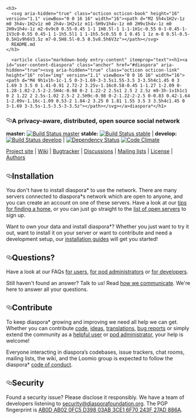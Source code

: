 
    <h3>
      <svg aria-hidden="true" class="octicon octicon-book" height="16" version="1.1" viewBox="0 0 16 16" width="16"><path d="M2 5h4v1H2v-1z m0 3h4v-1H2v1z m0 2h4v-1H2v1z m11-5H9v1h4v-1z m0 2H9v1h4v-1z m0 2H9v1h4v-1z m2-6v9c0 0.55-0.45 1-1 1H8.5l-1 1-1-1H1c-0.55 0-1-0.45-1-1V3c0-0.55 0.45-1 1-1h5.5l1 1 1-1h5.5c0.55 0 1 0.45 1 1z m-8 0.5l-0.5-0.5H1v9h6V3.5z m7-0.5H8.5l-0.5 0.5v8.5h6V3z"></path></svg>
      README.md
    </h3>

      <article class="markdown-body entry-content" itemprop="text"><h1><a id="user-content-diaspora" class="anchor" href="#diaspora" aria-hidden="true"><svg aria-hidden="true" class="octicon octicon-link" height="16" role="img" version="1.1" viewBox="0 0 16 16" width="16"><path d="M4 9h1v1h-1c-1.5 0-3-1.69-3-3.5s1.55-3.5 3-3.5h4c1.45 0 3 1.69 3 3.5 0 1.41-0.91 2.72-2 3.25v-1.16c0.58-0.45 1-1.27 1-2.09 0-1.28-1.02-2.5-2-2.5H4c-0.98 0-2 1.22-2 2.5s1 2.5 2 2.5z m9-3h-1v1h1c1 0 2 1.22 2 2.5s-1.02 2.5-2 2.5H9c-0.98 0-2-1.22-2-2.5 0-0.83 0.42-1.64 1-2.09v-1.16c-1.09 0.53-2 1.84-2 3.25 0 1.81 1.55 3.5 3 3.5h4c1.45 0 3-1.69 3-3.5s-1.5-3.5-3-3.5z"></path></svg></a>diaspora*</h1>

<h3><a id="user-content-a-privacy-aware-distributed-open-source-social-network" class="anchor" href="#a-privacy-aware-distributed-open-source-social-network" aria-hidden="true"><svg aria-hidden="true" class="octicon octicon-link" height="16" role="img" version="1.1" viewBox="0 0 16 16" width="16"><path d="M4 9h1v1h-1c-1.5 0-3-1.69-3-3.5s1.55-3.5 3-3.5h4c1.45 0 3 1.69 3 3.5 0 1.41-0.91 2.72-2 3.25v-1.16c0.58-0.45 1-1.27 1-2.09 0-1.28-1.02-2.5-2-2.5H4c-0.98 0-2 1.22-2 2.5s1 2.5 2 2.5z m9-3h-1v1h1c1 0 2 1.22 2 2.5s-1.02 2.5-2 2.5H9c-0.98 0-2-1.22-2-2.5 0-0.83 0.42-1.64 1-2.09v-1.16c-1.09 0.53-2 1.84-2 3.25 0 1.81 1.55 3.5 3 3.5h4c1.45 0 3-1.69 3-3.5s-1.5-3.5-3-3.5z"></path></svg></a>A privacy-aware, distributed, open source social network</h3>

<p><strong>master:</strong> <a href="http://travis-ci.org/diaspora/diaspora"><img src="https://camo.githubusercontent.com/9b7b1691edd3c75c73742c8684ee97411d65751f/68747470733a2f2f7365637572652e7472617669732d63692e6f72672f64696173706f72612f64696173706f72612e706e673f6272616e63683d6d6173746572" alt="Build Status master" data-canonical-src="https://secure.travis-ci.org/diaspora/diaspora.png?branch=master" style="max-width:100%;"></a>
<strong>stable:</strong> <a href="http://travis-ci.org/diaspora/diaspora"><img src="https://camo.githubusercontent.com/626e93ecb12855764002020ec80bc44c5142286a/68747470733a2f2f7365637572652e7472617669732d63692e6f72672f64696173706f72612f64696173706f72612e706e673f6272616e63683d737461626c65" alt="Build Status stable" data-canonical-src="https://secure.travis-ci.org/diaspora/diaspora.png?branch=stable" style="max-width:100%;"></a> |
<strong>develop:</strong> <a href="http://travis-ci.org/diaspora/diaspora"><img src="https://camo.githubusercontent.com/1ed644ea5c44f46755b7a1bc0fd429be928bd14c/68747470733a2f2f7365637572652e7472617669732d63692e6f72672f64696173706f72612f64696173706f72612e706e673f6272616e63683d646576656c6f70" alt="Build Status develop" data-canonical-src="https://secure.travis-ci.org/diaspora/diaspora.png?branch=develop" style="max-width:100%;"></a> |
<a href="https://gemnasium.com/diaspora/diaspora"><img src="https://camo.githubusercontent.com/738e306aafa6ef1aba60a438fd359eac2f412d4a/68747470733a2f2f67656d6e617369756d2e636f6d2f64696173706f72612f64696173706f72612e706e673f747261766973" alt="Dependency Status" data-canonical-src="https://gemnasium.com/diaspora/diaspora.png?travis" style="max-width:100%;"></a>
<a href="https://codeclimate.com/github/diaspora/diaspora"><img src="https://camo.githubusercontent.com/6d71ebdd8af27e7eb5f0411bf4ab5dbe01cdf2f6/68747470733a2f2f636f6465636c696d6174652e636f6d2f6769746875622f64696173706f72612f64696173706f72612e706e67" alt="Code Climate" data-canonical-src="https://codeclimate.com/github/diaspora/diaspora.png" style="max-width:100%;"></a></p>

<p><a href="https://diasporafoundation.org">Project site</a> |
<a href="https://wiki.diasporafoundation.org">Wiki</a> |
<a href="https://github.com/diaspora/diaspora/issues">Bugtracker</a> |
<a href="https://www.loomio.org/groups/194">Discussions</a> |
<a href="https://wiki.diasporafoundation.org/How_We_Communicate#Mailing_Lists">Mailing lists</a> |
<a href="/diaspora/diaspora/blob/develop/COPYRIGHT">License</a> |
<a href="https://github.com/diaspora/diaspora/contributors">Authors</a></p>

<h2><a id="user-content-installation" class="anchor" href="#installation" aria-hidden="true"><svg aria-hidden="true" class="octicon octicon-link" height="16" role="img" version="1.1" viewBox="0 0 16 16" width="16"><path d="M4 9h1v1h-1c-1.5 0-3-1.69-3-3.5s1.55-3.5 3-3.5h4c1.45 0 3 1.69 3 3.5 0 1.41-0.91 2.72-2 3.25v-1.16c0.58-0.45 1-1.27 1-2.09 0-1.28-1.02-2.5-2-2.5H4c-0.98 0-2 1.22-2 2.5s1 2.5 2 2.5z m9-3h-1v1h1c1 0 2 1.22 2 2.5s-1.02 2.5-2 2.5H9c-0.98 0-2-1.22-2-2.5 0-0.83 0.42-1.64 1-2.09v-1.16c-1.09 0.53-2 1.84-2 3.25 0 1.81 1.55 3.5 3 3.5h4c1.45 0 3-1.69 3-3.5s-1.5-3.5-3-3.5z"></path></svg></a>Installation</h2>

<p>You don't have to install diaspora* to use the network. There are many servers connected to diaspora*s network which are open to anyone, and you can create an account on one of these servers. Have a look at our <a href="https://wiki.diasporafoundation.org/Choosing_a_pod">tips for finding a home</a>, or you can just go straight to the <a href="http://podupti.me">list of open servers</a> to sign up.</p>

<p>Want to own your data and install diaspora*? Whether you just want to try it out, want to install it on your server or want to contribute and need a development setup, our <a href="https://wiki.diasporafoundation.org/Installation">installation guides</a> will get you started!</p>

<h2><a id="user-content-questions" class="anchor" href="#questions" aria-hidden="true"><svg aria-hidden="true" class="octicon octicon-link" height="16" role="img" version="1.1" viewBox="0 0 16 16" width="16"><path d="M4 9h1v1h-1c-1.5 0-3-1.69-3-3.5s1.55-3.5 3-3.5h4c1.45 0 3 1.69 3 3.5 0 1.41-0.91 2.72-2 3.25v-1.16c0.58-0.45 1-1.27 1-2.09 0-1.28-1.02-2.5-2-2.5H4c-0.98 0-2 1.22-2 2.5s1 2.5 2 2.5z m9-3h-1v1h1c1 0 2 1.22 2 2.5s-1.02 2.5-2 2.5H9c-0.98 0-2-1.22-2-2.5 0-0.83 0.42-1.64 1-2.09v-1.16c-1.09 0.53-2 1.84-2 3.25 0 1.81 1.55 3.5 3 3.5h4c1.45 0 3-1.69 3-3.5s-1.5-3.5-3-3.5z"></path></svg></a>Questions?</h2>

<p>Have a look at our FAQs <a href="https://wiki.diasporafoundation.org/FAQ_for_users">for users</a>, <a href="https://wiki.diasporafoundation.org/FAQ_for_pod_maintainers">for pod administrators</a> or <a href="https://wiki.diasporafoundation.org/FAQ_for_developers">for developers</a>.</p>

<p>Still haven't found an answer? Talk to us! Read <a href="https://wiki.diasporafoundation.org/How_we_communicate">how we communicate</a>. We're here to answer all your questions.</p>

<h2><a id="user-content-contribute" class="anchor" href="#contribute" aria-hidden="true"><svg aria-hidden="true" class="octicon octicon-link" height="16" role="img" version="1.1" viewBox="0 0 16 16" width="16"><path d="M4 9h1v1h-1c-1.5 0-3-1.69-3-3.5s1.55-3.5 3-3.5h4c1.45 0 3 1.69 3 3.5 0 1.41-0.91 2.72-2 3.25v-1.16c0.58-0.45 1-1.27 1-2.09 0-1.28-1.02-2.5-2-2.5H4c-0.98 0-2 1.22-2 2.5s1 2.5 2 2.5z m9-3h-1v1h1c1 0 2 1.22 2 2.5s-1.02 2.5-2 2.5H9c-0.98 0-2-1.22-2-2.5 0-0.83 0.42-1.64 1-2.09v-1.16c-1.09 0.53-2 1.84-2 3.25 0 1.81 1.55 3.5 3 3.5h4c1.45 0 3-1.69 3-3.5s-1.5-3.5-3-3.5z"></path></svg></a>Contribute</h2>

<p>To keep diaspora*  growing and improving we need all help we can get. Whether you can contribute <a href="https://wiki.diasporafoundation.org/Getting_started_with_contributing">code</a>, <a href="https://wiki.diasporafoundation.org/How_we_communicate#Loomio">ideas</a>, <a href="https://wiki.diasporafoundation.org/Contribute_translations">translations</a>, <a href="https://wiki.diasporafoundation.org/How_to_report_a_bug">bug reports</a> or simply extend the community as a <a href="https://wiki.diasporafoundation.org/Welcoming_committee">helpful user</a> or <a href="https://wiki.diasporafoundation.org/Installation">pod administrator</a>, your help is welcome!</p>

<p>Everyone interacting in diaspora’s codebases, issue trackers, chat rooms, mailing lists, the wiki, and the Loomio group is expected to follow the diaspora* <a href="/diaspora/diaspora/blob/develop/CODE_OF_CONDUCT.md">code of conduct</a>.</p>

<h2><a id="user-content-security" class="anchor" href="#security" aria-hidden="true"><svg aria-hidden="true" class="octicon octicon-link" height="16" role="img" version="1.1" viewBox="0 0 16 16" width="16"><path d="M4 9h1v1h-1c-1.5 0-3-1.69-3-3.5s1.55-3.5 3-3.5h4c1.45 0 3 1.69 3 3.5 0 1.41-0.91 2.72-2 3.25v-1.16c0.58-0.45 1-1.27 1-2.09 0-1.28-1.02-2.5-2-2.5H4c-0.98 0-2 1.22-2 2.5s1 2.5 2 2.5z m9-3h-1v1h1c1 0 2 1.22 2 2.5s-1.02 2.5-2 2.5H9c-0.98 0-2-1.22-2-2.5 0-0.83 0.42-1.64 1-2.09v-1.16c-1.09 0.53-2 1.84-2 3.25 0 1.81 1.55 3.5 3 3.5h4c1.45 0 3-1.69 3-3.5s-1.5-3.5-3-3.5z"></path></svg></a>Security</h2>

<p>Found a security issue? Please disclose it responsibly. We have a team of developers listening to <a href="mailto:security@diasporafoundation.org">security@diasporafoundation.org</a>. The PGP fingerprint is <a href="https://pgp.mit.edu/pks/lookup?op=get&amp;search=0x6F70243F27AD886A">AB0D AB02 0FC5 D398 03AB 3CE1 6F70 243F 27AD 886A</a>.</p>
</article>
  